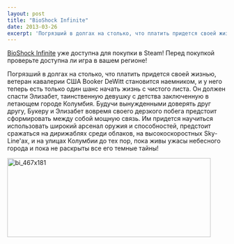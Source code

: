 ```yaml
---
layout: post
title: "BioShock Infinite"
date: 2013-03-26
excerpt: 'Погрязший в долгах на столько, что платить придется своей жизнью, ветеран кавалерии США Booker DeWitt становится наемником, и у него теперь есть только один шанс начать жизнь с чистого листа. Он должен спасти Элизабет, таинственную девушку с детства заключенную в летающем городе Колумбия. Будучи вынужденными доверять друг другу, Букеру и Элизабет вовремя своего дерзкого побега предстоит сформировать между собой мощную связь.'
---
```


<a href="http://store.steampowered.com/app/8870/" target="_blank">BioShock Infinite</a> уже доступна для покупки в Steam! Перед покупкой проверьте доступна ли игра в вашем регионе!

Погрязший в долгах на столько, что платить придется своей жизнью, ветеран кавалерии США Booker DeWitt становится наемником, и у него теперь есть только один шанс начать жизнь с чистого листа. Он должен спасти Элизабет, таинственную девушку с детства заключенную в летающем городе Колумбия. Будучи вынужденными доверять друг другу, Букеру и Элизабет вовремя своего дерзкого побега предстоит сформировать между собой мощную связь. Им придется научиться использовать широкий арсенал оружия и способностей, предстоит сражаться на дирижаблях среди облаков, на высокоскоростных Sky-Line'ах, и на улицах Колумбии до тех пор, пока живы ужасы небесного города и пока не раскрыты все его темные тайны!

<a href="http://store.steampowered.com/app/8870/" target="_blank"><img class="aligncenter size-full wp-image-1814" alt="bi_467x181" src="http://gamersoul.ru/wp-content/uploads/2013/03/bi_467x181.jpg" width="467" height="181" /></a>